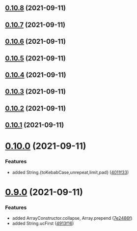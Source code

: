 ## [0.10.8](https://github.com/GiovanniCardamone/polyfull/compare/v0.10.7...v0.10.8) (2021-09-11)



## [0.10.7](https://github.com/GiovanniCardamone/polyfull/compare/v0.10.6...v0.10.7) (2021-09-11)



## [0.10.6](https://github.com/GiovanniCardamone/polyfull/compare/v0.10.5...v0.10.6) (2021-09-11)



## [0.10.5](https://github.com/GiovanniCardamone/polyfull/compare/v0.10.4...v0.10.5) (2021-09-11)



## [0.10.4](https://github.com/GiovanniCardamone/polyfull/compare/v0.10.3...v0.10.4) (2021-09-11)



## [0.10.3](https://github.com/GiovanniCardamone/polyfull/compare/v0.10.2...v0.10.3) (2021-09-11)



## [0.10.2](https://github.com/GiovanniCardamone/polyfull/compare/v0.10.1...v0.10.2) (2021-09-11)



## [0.10.1](https://github.com/GiovanniCardamone/polyfull/compare/v0.10.0...v0.10.1) (2021-09-11)



# [0.10.0](https://github.com/GiovanniCardamone/polyfull/compare/v0.9.0...v0.10.0) (2021-09-11)


### Features

* added String.{toKebabCase,unrepeat,limit,pad} ([4011f33](https://github.com/GiovanniCardamone/polyfull/commit/4011f335e84ede8b61b4edd9d8e93bec49781043))



# [0.9.0](https://github.com/GiovanniCardamone/polyfull/compare/v0.8.0...v0.9.0) (2021-09-11)


### Features

* added ArrayConstructor.collapse, Array.prepend ([7e2486f](https://github.com/GiovanniCardamone/polyfull/commit/7e2486fe055f3319da410ad997be58a9c5a7d8db))
* added String.ucFirst ([4913f16](https://github.com/GiovanniCardamone/polyfull/commit/4913f1603e256331e532c721a30df6cc43748fe9))



